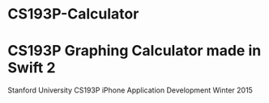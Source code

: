 # CS193P-Calculator

# CS193P Graphing Calculator made in Swift 2
Stanford University CS193P iPhone Application Development Winter 2015
